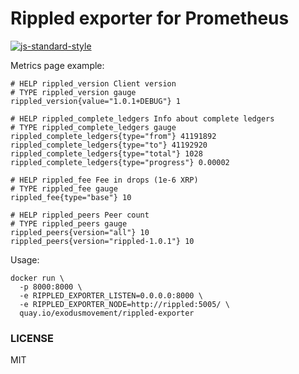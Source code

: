 # Rippled exporter for Prometheus

[![js-standard-style](https://cdn.rawgit.com/feross/standard/master/badge.svg)](https://github.com/feross/standard)

Metrics page example:

```
# HELP rippled_version Client version
# TYPE rippled_version gauge
rippled_version{value="1.0.1+DEBUG"} 1

# HELP rippled_complete_ledgers Info about complete ledgers
# TYPE rippled_complete_ledgers gauge
rippled_complete_ledgers{type="from"} 41191892
rippled_complete_ledgers{type="to"} 41192920
rippled_complete_ledgers{type="total"} 1028
rippled_complete_ledgers{type="progress"} 0.00002

# HELP rippled_fee Fee in drops (1e-6 XRP)
# TYPE rippled_fee gauge
rippled_fee{type="base"} 10

# HELP rippled_peers Peer count
# TYPE rippled_peers gauge
rippled_peers{version="all"} 10
rippled_peers{version="rippled-1.0.1"} 10
```

Usage:

```
docker run \
  -p 8000:8000 \
  -e RIPPLED_EXPORTER_LISTEN=0.0.0.0:8000 \
  -e RIPPLED_EXPORTER_NODE=http://rippled:5005/ \
  quay.io/exodusmovement/rippled-exporter
```

### LICENSE

MIT
